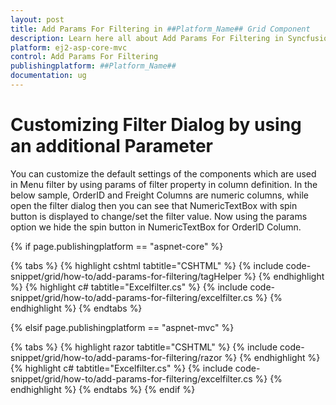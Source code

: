 ```yaml
---
layout: post
title: Add Params For Filtering in ##Platform_Name## Grid Component
description: Learn here all about Add Params For Filtering in Syncfusion ##Platform_Name## Grid component of Syncfusion Essential JS 2 and more.
platform: ej2-asp-core-mvc
control: Add Params For Filtering
publishingplatform: ##Platform_Name##
documentation: ug
---
```



# Customizing Filter Dialog by using an additional Parameter

You can customize the default settings of the components which are used in Menu filter by using params of filter property in column definition. In the below sample, OrderID and Freight Columns are numeric columns, while open the filter dialog then you can see that NumericTextBox with spin button is displayed to change/set the filter value. Now using the params option we hide the spin button in NumericTextBox for OrderID Column.

{% if page.publishingplatform == "aspnet-core" %}

{% tabs %}
{% highlight cshtml tabtitle="CSHTML" %}
{% include code-snippet/grid/how-to/add-params-for-filtering/tagHelper %}
{% endhighlight %}
{% highlight c# tabtitle="Excelfilter.cs" %}
{% include code-snippet/grid/how-to/add-params-for-filtering/excelfilter.cs %}
{% endhighlight %}
{% endtabs %}

{% elsif page.publishingplatform == "aspnet-mvc" %}

{% tabs %}
{% highlight razor tabtitle="CSHTML" %}
{% include code-snippet/grid/how-to/add-params-for-filtering/razor %}
{% endhighlight %}
{% highlight c# tabtitle="Excelfilter.cs" %}
{% include code-snippet/grid/how-to/add-params-for-filtering/excelfilter.cs %}
{% endhighlight %}
{% endtabs %}
{% endif %}

